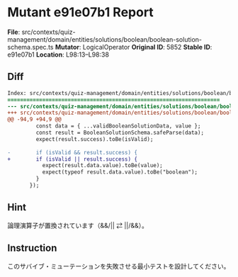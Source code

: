 # Mutant e91e07b1 Report

**File**: src/contexts/quiz-management/domain/entities/solutions/boolean/boolean-solution-schema.spec.ts
**Mutator**: LogicalOperator
**Original ID**: 5852
**Stable ID**: e91e07b1
**Location**: L98:13–L98:38

## Diff

```diff
Index: src/contexts/quiz-management/domain/entities/solutions/boolean/boolean-solution-schema.spec.ts
===================================================================
--- src/contexts/quiz-management/domain/entities/solutions/boolean/boolean-solution-schema.spec.ts	original
+++ src/contexts/quiz-management/domain/entities/solutions/boolean/boolean-solution-schema.spec.ts	mutated #5852
@@ -94,9 +94,9 @@
         const data = { ...validBooleanSolutionData, value };
         const result = BooleanSolutionSchema.safeParse(data);
         expect(result.success).toBe(isValid);
 
-        if (isValid && result.success) {
+        if (isValid || result.success) {
           expect(result.data.value).toBe(value);
           expect(typeof result.data.value).toBe("boolean");
         }
       });
```

## Hint

論理演算子が置換されています（&&/|| ⇄ ||/&&）。

## Instruction

このサバイブ・ミューテーションを失敗させる最小テストを設計してください。
